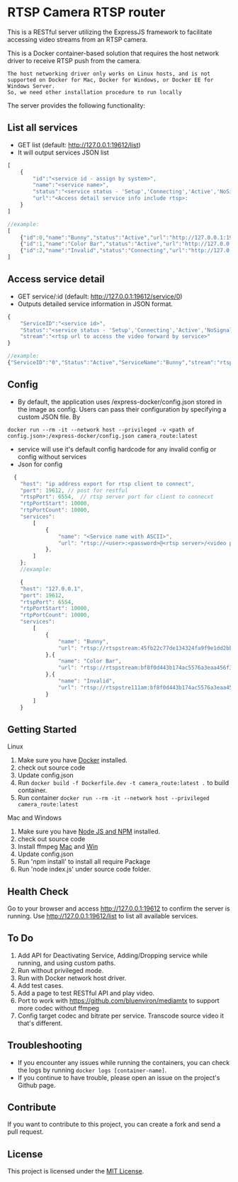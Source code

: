 # RTSP Camera RTSP router 

This is a RESTful server utilizing the ExpressJS framework to facilitate accessing video streams from an RTSP camera.

This is a Docker container-based solution that requires the host network driver to receive RTSP push from the camera.
```
The host networking driver only works on Linux hosts, and is not supported on Docker for Mac, Docker for Windows, or Docker EE for Windows Server.
So, we need other installation procedure to run locally
```
The server provides the following functionality:

## List all services
- GET list (default: http://127.0.0.1:19612/list)
- It will output services JSON list

```javascript 
[
    {
        "id":"<service id - assign by system>",
        "name":"<service name>",
        "status":"<service status - 'Setup','Connecting','Active','NoSignal','End'>",
        "url":"<Access detail service info include rtsp>:
    }
]

//example:
[
    {"id":0,"name":"Bunny","status":"Active","url":"http://127.0.0.1:19612/service/0"},
    {"id":1,"name":"Color Bar","status":"Active","url":"http://127.0.0.1:19612/service/1"},
    {"id":2,"name":"Invalid","status":"Connecting","url":"http://127.0.0.1:19612/service/2"}
]
```

## Access service detail
- GET service/:id (default: http://127.0.0.1:19612/service/0)
- Outputs detailed service information in JSON format.

```javascript
{
    "ServiceID":"<service id>",
    "Status":"<service status - 'Setup','Connecting','Active','NoSignal','End'>","ServiceName":"<service name>",
    "stream":"<rtsp url to access the video forward by service>"
}

//example:
{"ServiceID":"0","Status":"Active","ServiceName":"Bunny","stream":"rtsp://127.0.0.1:6554/0"}
```

## Config

- By default, the application uses /express-docker/config.json stored in the image as config. Users can pass their configuration by specifying a custom JSON file. By 
```
docker run --rm -it --network host --privileged -v <path of config.json>:/express-docker/config.json camera_route:latest
```
- service will use it's default config hardcode for any invalid config or config without services
- Json for config 

```javascript 
  {
    "host": "ip address export for rtsp client to connect",
    "port": 19612, // post for restful
    "rtspPort": 6554,  // rtsp server port for client to connecxt
    "rtpPortStart": 10000,
    "rtpPortCount": 10000,
    "services": 
        [ 
            {
                "name": "<Service name with ASCII>",
                "url": "rtsp://<user>:<password>@<rtsp server>/<video path>"
            },
        ]
    };
    //example:

    {
    "host": "127.0.0.1",
    "port": 19612,
    "rtspPort": 6554,
    "rtpPortStart": 10000,
    "rtpPortCount": 10000,
    "services": 
        [ 
            {
                "name": "Bunny",
                "url": "rtsp://rtspstream:45fb22c77de134324fa9f9e1dd2bbb1e@zephyr.rtsp.stream/movie"
            },{
                "name": "Color Bar",
                "url": "rtsp://rtspstream:bf8f0d443b174ac5576a3eaa456f38c6@zephyr.rtsp.stream/pattern"
            },{
                "name": "Invalid",
                "url": "rtsp://rtspstre111am:bf8f0d443b174ac5576a3eaa456f38c6@zephyr.rtsp.stream/pattern"
            }
        ]
    }

```

## Getting Started

Linux 
1. Make sure you have [Docker](https://www.docker.com/) installed.
2. check out source code
3. Update config.json
4. Run `docker build -f Dockerfile.dev -t camera_route:latest .` to build container.
5. Run container `docker run --rm -it --network host --privileged camera_route:latest`


Mac and Windows
1. Make sure you have [Node JS and NPM](https://nodejs.org/en/download/) installed.
2. check out source code
3. Install ffmpeg [Mac](https://phoenixnap.com/kb/ffmpeg-mac) and [Win](https://phoenixnap.com/kb/ffmpeg-windows)
4. Update config.json
5. Run 'npm install' to install all require Package
6. Run 'node index.js' under source code folder.

## Health Check
Go to your browser and access http://127.0.0.1:19612 to confirm the server is running. Use http://127.0.0.1:19612/list to list all available services.

## To Do
1. Add API for Deactivating Service, Adding/Dropping service while running, and using custom paths.
2. Run without privileged mode.
3. Run with Docker network host driver.
4. Add test cases.
5. Add a page to test RESTful API and play video.
6. Port to work with https://github.com/bluenviron/mediamtx to support more codec without ffmpeg
7. Config target codec and bitrate per service. Transcode source video it that's different.

## Troubleshooting

- If you encounter any issues while running the containers, you can check the logs by running `docker logs [container-name]`.
- If you continue to have trouble, please open an issue on the project's Github page.

## Contribute

If you want to contribute to this project, you can create a fork and send a pull request.

## License

This project is licensed under the [MIT License](https://opensource.org/licenses/MIT).


